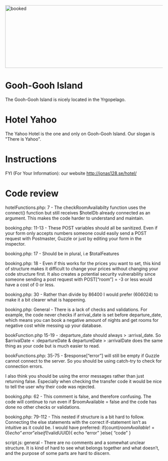 <img width="750" height="200" alt="booked" src="http://www.jonas128.se/hotel/heligoland.jpeg">

# Gooh-Gooh Island

The Gooh-Gooh Island is nicely located in the Yrgopelago.

# Hotel Yahoo

The Yahoo Hotel is the one and only on Gooh-Gooh Island. Our slogan is "There is Yahoo".

# Instructions

FYI (For Your Information): our website http://jonas128.se/hotel/

# Code review
hotelFunctions.php: 7 - The checkRoomAvailabilty function uses the connect() function but still receives $hotelDb already connected as an argument. This makes the code harder to understand and maintain. 

booking.php: 11-13 - These POST variables should all be sanitized. Even if your form only accepts numbers someone could easily send a POST request with Postmaster, Guzzle or just by editing your form in the inspector.

booking.php: 17 - Should be in plural, i.e $totalFeatures

booking.php: 18 - Even if this works for the prices you want to set, this kind of structure makes it difficult to change your prices without changing your code structure first. It also creates a potential security vulnerability since someone sending a post request with POST[“room”] = -3 or less would have a cost of 0 or less.

booking.php: 30 - Rather than divide by 86400 I would prefer (60*60*24) to make it a bit clearer what is happening.

booking.php: General - There is a lack of checks and validations. For example, the code never checks if arrival_date is set before departure_date, which means you can book a negative amount of nights and get rooms for negative cost while messing up your database.

bookFunction.php 15-19 - :departure_date should always > :arrival_date. So $arrivalDate < :departureDate & departureDate > :arrivalDate does the same thing as your code but is much easier to read. 

bookFunctions.php: 35-75 - $response[“error”] will still be empty if Guzzle cannot connect to the server. So you should be using catch-try to check for connection errors. 

I also think you should be using the error messages rather than just returning false. Especially when checking the transfer code it would be nice to tell the user why their code was rejected.

booking.php: 62 - This comment is false, and therefore confusing. The code will continue to run even if $roomAvailable = false and the code has done no other checks or validations.

booking.php: 79-112 - This nested if structure is a bit hard to follow. Connecting the else statements with the correct if-statement isn’t as intuitive as it could be. I would have preferred: 
if(count($roomAvailable != 0){
	echo “error”
} else if(!$validUUID){
	echo “error”
}else{
	“code”
}

script.js: general - There are no comments and a somewhat unclear structure. It is kind of hard to see what belongs together and what doesn’t, and the purpose of some parts are hard to discern. 
